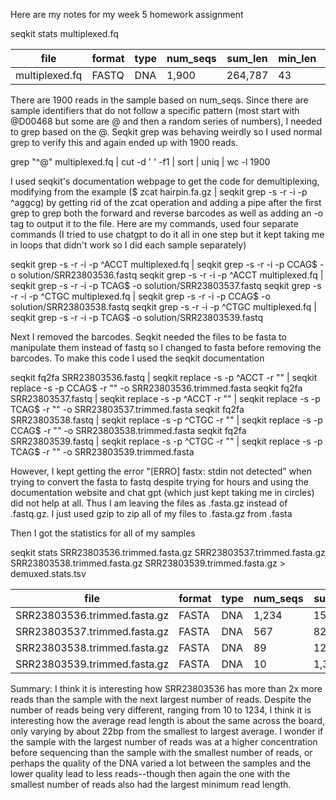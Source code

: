 Here are my notes for my week 5 homework assignment


seqkit stats multiplexed.fq 

|file|format |type  |num_seqs  |sum_len  |min_len  |avg_len  |max_len|
|---|---|---|---|---|---|---|---|
|multiplexed.fq  |FASTQ   |DNA      |1,900  |264,787       |43    |139.4      |159|

There are 1900 reads in the sample based on num_seqs. Since there are sample identifiers that do not follow a specific pattern (most start with @D00468 but some are @ and then a random series of numbers), I needed to grep based on the @. Seqkit grep was behaving weirdly so I used normal grep to verify this and again ended up with 1900 reads.

grep "^@" multiplexed.fq | cut -d ' ' -f1 | sort | uniq | wc -l
1900

I used seqkit's documentation webpage to get the code for demultiplexing, modifying from the example ($ zcat hairpin.fa.gz | seqkit grep -s -r -i -p ^aggcg) by getting rid of the zcat operation and adding a pipe after the first grep to grep both the forward and reverse barcodes as well as adding an -o tag to output it to the file. Here are my commands, used four separate commands (I tried to use chatgpt to do it all in one step but it kept taking me in loops that didn't work so I did each sample separately)

  seqkit grep -s -r -i -p ^ACCT multiplexed.fq | seqkit grep -s -r -i -p CCAG$ -o solution/SRR23803536.fastq
  seqkit grep -s -r -i -p ^ACCT multiplexed.fq | seqkit grep -s -r -i -p TCAG$ -o solution/SRR23803537.fastq
  seqkit grep -s -r -i -p ^CTGC multiplexed.fq | seqkit grep -s -r -i -p CCAG$ -o solution/SRR23803538.fastq
  seqkit grep -s -r -i -p ^CTGC multiplexed.fq | seqkit grep -s -r -i -p TCAG$ -o solution/SRR23803539.fastq
  
Next I removed the barcodes. Seqkit needed the files to be fasta to manipulate them instead of fastq so I changed to fasta before removing the barcodes. To make this code I used the seqkit documentation

  seqkit fq2fa SRR23803536.fastq | seqkit replace -s -p  ^ACCT -r "" | seqkit replace -s -p CCAG$ -r "" -o SRR23803536.trimmed.fasta
  seqkit fq2fa SRR23803537.fastq | seqkit replace -s -p  ^ACCT -r "" | seqkit replace -s -p TCAG$ -r "" -o SRR23803537.trimmed.fasta
  seqkit fq2fa SRR23803538.fastq | seqkit replace -s -p  ^CTGC -r "" | seqkit replace -s -p CCAG$ -r "" -o SRR23803538.trimmed.fasta
  seqkit fq2fa SRR23803539.fastq | seqkit replace -s -p  ^CTGC -r "" | seqkit replace -s -p TCAG$ -r "" -o SRR23803539.trimmed.fasta

However, I kept getting the error "[ERRO] fastx: stdin not detected" when trying to convert the fasta to fastq despite trying for hours and using the documentation website and chat gpt (which just kept taking me in circles) did not help at all. Thus I am leaving the files as .fasta.gz instead of .fastq.gz. I just used gzip to zip all of my files to .fasta.gz from .fasta

Then I got the statistics for all of my samples

seqkit stats SRR23803536.trimmed.fasta.gz SRR23803537.trimmed.fasta.gz SRR23803538.trimmed.fasta.gz SRR23803539.trimmed.fasta.gz > demuxed.stats.tsv

|file                          |format  |type  |num_seqs  |sum_len  |min_len  |avg_len  |max_len|
|---|---|---|---|---|---|---|---|
|SRR23803536.trimmed.fasta.gz  |FASTA   |DNA      |1,234  |153,328       |35    |124.3      |151|
|SRR23803537.trimmed.fasta.gz  |FASTA   |DNA        |567   |82,897       |35    |146.2      |151|
|SRR23803538.trimmed.fasta.gz  |FASTA   |DNA         |89   |12,039       |64    |135.3      |151|
|SRR23803539.trimmed.fasta.gz  |FASTA   |DNA         |10    |1,323       |96    |132.3      |151|


Summary:
I think it is interesting how SRR23803536 has more than 2x more reads than the sample with the next largest number of reads. Despite the number of reads being very different, ranging from 10 to 1234, I think it is interesting how the average read length is about the same across the board, only varying by about 22bp from the smallest to largest average. I wonder if the sample with the largest number of reads was at a higher concentration before sequencing than the sample with the smallest number of reads, or perhaps the quality of the DNA varied a lot between the samples and the lower quality lead to less reads--though then again the one with the smallest number of reads also had the largest minimum read length.


